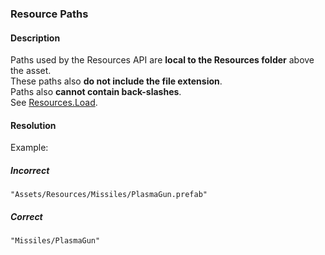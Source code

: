 ### Resource Paths
#### Description
Paths used by the Resources API are **local to the Resources folder** above the asset.  
These paths also **do not include the file extension**.  
Paths also **cannot contain back-slashes**.  
See [Resources.Load](https://docs.unity3d.com/ScriptReference/Resources.Load.html).

#### Resolution
Example:
##### Incorrect
`"Assets/Resources/Missiles/PlasmaGun.prefab"`

##### Correct

`"Missiles/PlasmaGun"`
